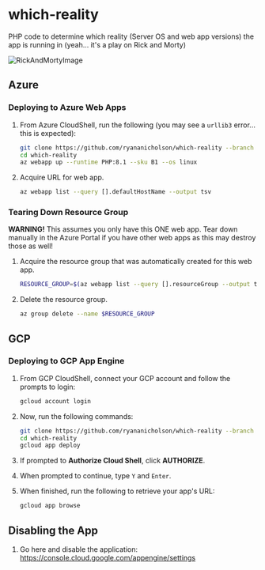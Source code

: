 # which-reality

PHP code to determine which reality (Server OS and web app versions) the app is running in (yeah... it's a play on Rick and Morty)

![RickAndMortyImage](https://m.media-amazon.com/images/M/MV5BOGMxMzM4MTEtNzViZS00YTRlLThjOGYtOGEzZWU3MTkxMGM0XkEyXkFqcGdeQXVyNTAyODkwOQ@@._V1_.jpg)

## Azure

### Deploying to Azure Web Apps

1. From Azure CloudShell, run the following (you may see a `urllib3` error... this is expected):

    ```bash
    git clone https://github.com/ryananicholson/which-reality --branch i01
    cd which-reality
    az webapp up --runtime PHP:8.1 --sku B1 --os linux
    ```

1. Acquire URL for web app.

    ```bash
    az webapp list --query [].defaultHostName --output tsv
    ```

### Tearing Down Resource Group

**WARNING!** This assumes you only have this ONE web app. Tear down manually in the Azure Portal if you have other web apps as this may destroy those as well!

1. Acquire the resource group that was automatically created for this web app.

    ```bash
    RESOURCE_GROUP=$(az webapp list --query [].resourceGroup --output tsv)
    ```

1. Delete the resource group.

    ```bash
    az group delete --name $RESOURCE_GROUP
    ```

## GCP

### Deploying to GCP App Engine

1. From GCP CloudShell, connect your GCP account and follow the prompts to login:

    ```bash
    gcloud account login
    ```

1. Now, run the following commands:

    ```bash
    git clone https://github.com/ryananicholson/which-reality --branch i01
    cd which-reality
    gcloud app deploy
    ```

1. If prompted to **Authorize Cloud Shell**, click **AUTHORIZE**.

1. When prompted to continue, type `Y` and `Enter`.

1. When finished, run the following to retrieve your app's URL:

    ```bash
    gcloud app browse
    ```

## Disabling the App

1. Go here and disable the application: https://console.cloud.google.com/appengine/settings